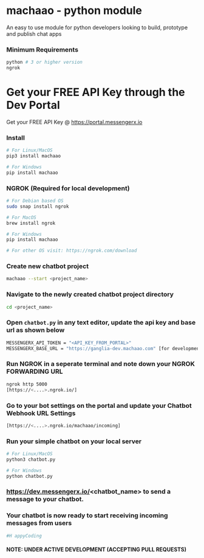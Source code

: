 # machaao - python module
An easy to use module for python developers looking to build, prototype and publish chat apps

### Minimum Requirements
```bash
python # 3 or higher version
ngrok
```

# Get your FREE API Key through the Dev Portal
Get your FREE API Key @ https://portal.messengerx.io

### Install
```bash
# For Linux/MacOS
pip3 install machaao

# For Windows
pip install machaao
```

###  NGROK (Required for local development)
```bash
# For Debian based OS
sudo snap install ngrok

# For MacOS
brew install ngrok

# For Windows
pip install machaao

# For other OS visit: https://ngrok.com/download
```

### Create new chatbot project
```bash
machaao --start <project_name>
```

### Navigate to the newly created chatbot project directory
```bash
cd <project_name>
```

### Open ```chatbot.py``` in any text editor, update the api key and base url as shown below
```bash
MESSENGERX_API_TOKEN = "<API_KEY_FROM_PORTAL>"
MESSENGERX_BASE_URL = "https://ganglia-dev.machaao.com" [for development purposes]
```
### Run NGROK in a seperate terminal and note down your NGROK FORWARDING URL
```bash
ngrok http 5000
[https://<....>.ngrok.io/]
```


### Go to your bot settings on the portal and update your Chatbot Webhook URL Settings
```bash
[https://<....>.ngrok.io/machaao/incoming]
```

### Run your simple chatbot on your local server
```bash
# For Linux/MacOS
python3 chatbot.py

# For Windows
python chatbot.py
```

###  https://dev.messengerx.io/<chatbot_name> to send a message to your chatbot.


### Your chatbot is now ready to start receiving incoming messages from users
```bash
#H appyCoding
```

#### NOTE: UNDER ACTIVE DEVELOPMENT (ACCEPTING PULL REQUESTS)